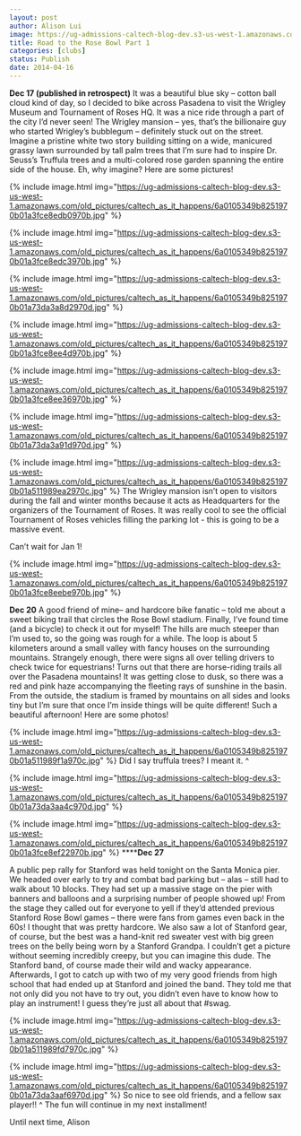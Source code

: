 ```yaml
---
layout: post
author: Alison Lui
image: https://ug-admissions-caltech-blog-dev.s3-us-west-1.amazonaws.com/old_pictures/caltech_as_it_happens/6a0105349b8251970b01a3fce8ed9a970b.jpg
title: Road to the Rose Bowl Part 1 
categories: [clubs]
status: Publish
date: 2014-04-16
---
```


**Dec 17 (published in retrospect)**
It was a beautiful blue sky – cotton ball cloud kind of day, so I decided to bike across Pasadena to visit the Wrigley Museum and Tournament of Roses HQ. It was a nice ride through a part of the city I’d never seen! The Wrigley mansion – yes, that’s the billionaire guy who started Wrigley’s bubblegum – definitely stuck out on the street. Imagine a pristine white two story building sitting on a wide, manicured grassy lawn surrounded by tall palm trees that I’m sure had to inspire Dr. Seuss’s Truffula trees and a multi-colored rose garden spanning the entire side of the house. Eh, why imagine? Here are some pictures!

{% include image.html img="https://ug-admissions-caltech-blog-dev.s3-us-west-1.amazonaws.com/old_pictures/caltech_as_it_happens/6a0105349b8251970b01a3fce8edb0970b.jpg" %}

{% include image.html img="https://ug-admissions-caltech-blog-dev.s3-us-west-1.amazonaws.com/old_pictures/caltech_as_it_happens/6a0105349b8251970b01a3fce8edc3970b.jpg" %}

{% include image.html img="https://ug-admissions-caltech-blog-dev.s3-us-west-1.amazonaws.com/old_pictures/caltech_as_it_happens/6a0105349b8251970b01a73da3a8d2970d.jpg" %}

{% include image.html img="https://ug-admissions-caltech-blog-dev.s3-us-west-1.amazonaws.com/old_pictures/caltech_as_it_happens/6a0105349b8251970b01a3fce8ee4d970b.jpg" %}

{% include image.html img="https://ug-admissions-caltech-blog-dev.s3-us-west-1.amazonaws.com/old_pictures/caltech_as_it_happens/6a0105349b8251970b01a3fce8ee36970b.jpg" %}

{% include image.html img="https://ug-admissions-caltech-blog-dev.s3-us-west-1.amazonaws.com/old_pictures/caltech_as_it_happens/6a0105349b8251970b01a73da3a91d970d.jpg" %}

{% include image.html img="https://ug-admissions-caltech-blog-dev.s3-us-west-1.amazonaws.com/old_pictures/caltech_as_it_happens/6a0105349b8251970b01a511989ea2970c.jpg" %}
The Wrigley mansion isn’t open to visitors during the fall and winter months because it acts as Headquarters for the organizers of the Tournament of Roses. It was really cool to see the official Tournament of Roses vehicles filling the parking lot - this is going to be a massive event.

Can’t wait for Jan 1!

{% include image.html img="https://ug-admissions-caltech-blog-dev.s3-us-west-1.amazonaws.com/old_pictures/caltech_as_it_happens/6a0105349b8251970b01a3fce8eebe970b.jpg" %}

**Dec 20**
A good friend of mine– and hardcore bike fanatic – told me about a sweet biking trail that circles the Rose Bowl stadium. Finally, I’ve found time (and a bicycle) to check it out for myself! The hills are much steeper than I’m used to, so the going was rough for a while. The loop is about 5 kilometers around a small valley with fancy houses on the surrounding mountains. Strangely enough, there were signs all over telling drivers to check twice for equestrians! Turns out that there are horse-riding trails all over the Pasadena mountains! It was getting close to dusk, so there was a red and pink haze accompanying the fleeting rays of sunshine in the basin. From the outside, the stadium is framed by mountains on all sides and looks tiny but I’m sure that once I’m inside things will be quite different! Such a beautiful afternoon! Here are some photos!


{% include image.html img="https://ug-admissions-caltech-blog-dev.s3-us-west-1.amazonaws.com/old_pictures/caltech_as_it_happens/6a0105349b8251970b01a511989f1a970c.jpg" %}
Did I say truffula trees? I meant it. ^


{% include image.html img="https://ug-admissions-caltech-blog-dev.s3-us-west-1.amazonaws.com/old_pictures/caltech_as_it_happens/6a0105349b8251970b01a73da3aa4c970d.jpg" %}

{% include image.html img="https://ug-admissions-caltech-blog-dev.s3-us-west-1.amazonaws.com/old_pictures/caltech_as_it_happens/6a0105349b8251970b01a3fce8ef22970b.jpg" %}
******Dec 27**

A public pep rally for Stanford was held tonight on the Santa Monica pier. We headed over early to try and combat bad parking but – alas – still had to walk about 10 blocks. They had set up a massive stage on the pier with banners and balloons and a surprising number of people showed up! From the stage they called out for everyone to yell if they’d attended previous Stanford Rose Bowl games – there were fans from games even back in the 60s! I thought that was pretty hardcore. We also saw a lot of Stanford gear, of course, but the best was a hand-knit red sweater vest with big green trees on the belly being worn by a Stanford Grandpa. I couldn’t get a picture without seeming incredibly creepy, but you can imagine this dude. The Stanford band, of course made their wild and wacky appearance. Afterwards, I got to catch up with two of my very good friends from high school that had ended up at Stanford and joined the band. They told me that not only did you not have to try out, you didn’t even have to know how to play an instrument! I guess they’re just all about that #swag.


{% include image.html img="https://ug-admissions-caltech-blog-dev.s3-us-west-1.amazonaws.com/old_pictures/caltech_as_it_happens/6a0105349b8251970b01a511989fd7970c.jpg" %}

{% include image.html img="https://ug-admissions-caltech-blog-dev.s3-us-west-1.amazonaws.com/old_pictures/caltech_as_it_happens/6a0105349b8251970b01a73da3aaf6970d.jpg" %}
So nice to see old friends, and a fellow sax player!! ^
The fun will continue in my next installment!

Until next time,
Alison

